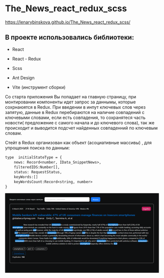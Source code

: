 # The_News_react_redux_scss

https://lenarybinskova.github.io/The_News_react_redux_scss/

## В проекте использовались библиотеки:
- React
- React - Redux
- Scss
- Ant Design

- Vite (инструмент сборки)

Со старта приложения Вы попадает на главную страницу, при монтировании компоненты идет запрос за даннымы, которые сохрнаюятся в Redux.
При введении в инпут ключевых слов через запятую, данные в Redux перебираются на наличие совпадений с ключевыми словами, если есть совпадения, то сохранятеся часть новости( предложение с самого начала и до ключевого слова), так же происходит и выводится подсчет найденных совпаденний по ключевым словам.

Стейт в Redux организован как объект (асоциативные массивы) , для упрощения поиска по данным:
```
type  initialStateType = {
    news: Record<number, IData_SnippetNews>,
    filteredIDS:Number[],
    status: RequestStatus,
    keyWords:[]
    keyWordsCount:Record<string, number>
}
```

![Image alt](https://github.com/LenaRybinskova/The_News_react_redux_scss/blob/main/1.bmp)

